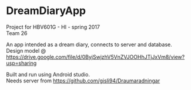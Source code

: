 # DreamDiaryApp
Project for HBV601G - HI - spring 2017<br>
Team 26<br>

An app intended as a dream diary, connects to server and database.<br>
Design model @ https://drive.google.com/file/d/0ByjSwjzhV5VnZVJOOHhJTjJxVm8/view?usp=sharing

Built and run using Android studio.<br>
Needs server from https://github.com/gisli94/Draumaradningar <br>



